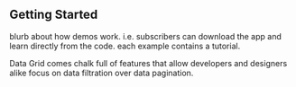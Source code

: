 ## Getting Started

blurb about how demos work. i.e. subscribers can download the app and learn directly from the code. each example contains a tutorial.

Data Grid comes chalk full of features that allow developers and designers alike focus on data filtration over data pagination.

